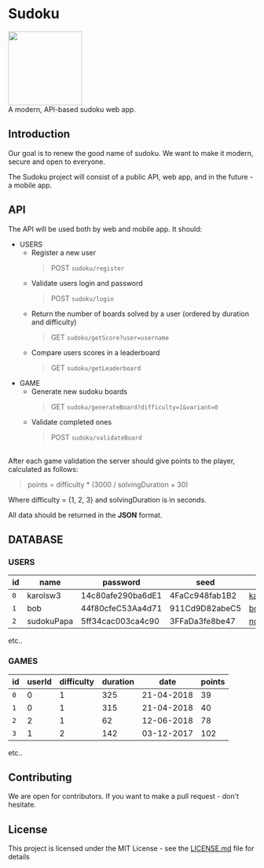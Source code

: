 # Sudoku
<img src="https://image.ibb.co/gHVBAT/sudoku.png" height="150"><br>
A modern, API-based sudoku web app.

## Introduction

Our goal is to renew the good name of sudoku.
We want to make it modern, secure and open to everyone.

The Sudoku project will consist of a public API, web app, and in the future - a mobile app.

## API

The API will be used both by web and mobile app.
It should:
  - USERS
    - Register a new user
      > POST ``sudoku/register``
    - Validate users login and password
      > POST ``sudoku/login``
    - Return the number of boards solved by a user (ordered by duration and difficulty) 
      > GET ``sudoku/getScore?user=username``
    - Compare users scores in a leaderboard
      > GET ``sudoku/getLeaderboard``
  - GAME
    - Generate new sudoku boards
      > GET ``sudoku/generateBoard?difficulty=1&variant=0``
    - Validate completed ones
      > POST ``sudoku/validateBoard``

<br>
After each game validation the server should give points to the player, calculated as follows:

> points = difficulty * (3000 / solvingDuration + 30)

Where difficulty = {1, 2, 3} and solvingDuration is in seconds.

All data should be returned in the <b>JSON</b> format.

## DATABASE

### USERS
| id | name | password | seed | email | role |
|---|---|---|---|---|---|
|``0``|karolsw3|14c80afe290ba6dE1|4FaCc948fab1B2|karol.sw3@gmail.com|admin|
|``1``|bob|44f80cfeC53Aa4d71|911Cd9D82abeC5|bob@blob.com|user|
|``2``|sudokuPapa|5ff34cac003ca4c90|3FFaDa3fe8be47|noobfrom@minecraft.net|user|
etc..

### GAMES

| id | userId | difficulty | duration | date | points |
|---|---|---|---|---|---|
|``0``|0|1|325|21-04-2018|39|
|``1``|0|1|315|21-04-2018|40|
|``2``|2|1|62|12-06-2018|78|
|``3``|1|2|142|03-12-2017|102|
etc..

## Contributing

We are open for contributors. If you want to make a pull request - don't hesitate.

## License

This project is licensed under the MIT License - see the [LICENSE.md](LICENSE.md) file for details
